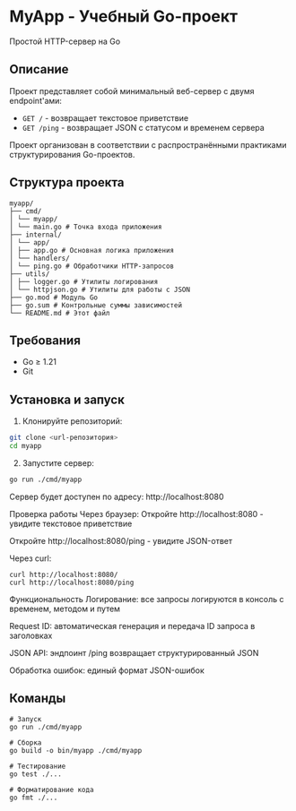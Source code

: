 # MyApp - Учебный Go-проект

Простой HTTP-сервер на Go
## Описание

Проект представляет собой минимальный веб-сервер с двумя endpoint'ами:
- `GET /` - возвращает текстовое приветствие
- `GET /ping` - возвращает JSON с статусом и временем сервера

Проект организован в соответствии с распространёнными практиками структурирования Go-проектов.

## Структура проекта
```azure
myapp/
├── cmd/
│ └── myapp/
│ └── main.go # Точка входа приложения
├── internal/
│ └── app/
│ ├── app.go # Основная логика приложения
│ └── handlers/
│ └── ping.go # Обработчики HTTP-запросов
├── utils/
│ ├── logger.go # Утилиты логирования
│ └── httpjson.go # Утилиты для работы с JSON
├── go.mod # Модуль Go
├── go.sum # Контрольные суммы зависимостей
└── README.md # Этот файл
```

## Требования

- Go ≥ 1.21
- Git

## Установка и запуск

1. Клонируйте репозиторий:
```bash
git clone <url-репозитория>
cd myapp
```
2. Запустите сервер:
```bash
go run ./cmd/myapp
```
Сервер будет доступен по адресу: http://localhost:8080

Проверка работы
Через браузер:
Откройте http://localhost:8080 - увидите текстовое приветствие

Откройте http://localhost:8080/ping - увидите JSON-ответ

Через curl:
```azure
curl http://localhost:8080/
curl http://localhost:8080/ping
```

Функциональность
Логирование: все запросы логируются в консоль с временем, методом и путем

Request ID: автоматическая генерация и передача ID запроса в заголовках

JSON API: эндпоинт /ping возвращает структурированный JSON

Обработка ошибок: единый формат JSON-ошибок
## Команды
```azure
# Запуск
go run ./cmd/myapp

# Сборка
go build -o bin/myapp ./cmd/myapp

# Тестирование
go test ./...

# Форматирование кода
go fmt ./...
```